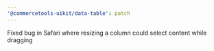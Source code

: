 ```yaml
---
'@commercetools-uikit/data-table': patch
---
```


Fixed bug in Safari where resizing a column could select content while dragging
